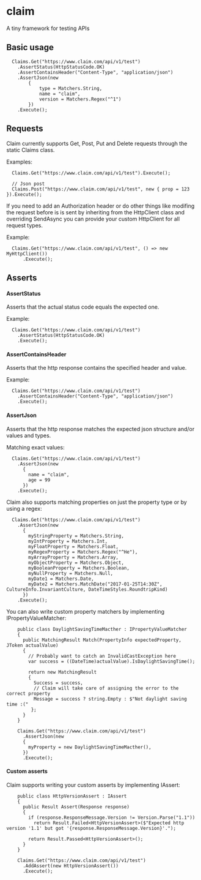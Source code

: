 # claim
A tiny framework for testing APIs

## Basic usage
```
  Claims.Get("https://www.claim.com/api/v1/test")
    .AssertStatus(HttpStatusCode.OK)
    .AssertContainsHeader("Content-Type", "application/json")
    .AssertJson(new
        {
            type = Matchers.String,
            name = "claim",
            version = Matchers.Regex("^1")
        })
    .Execute();
```

## Requests
Claim currently supports Get, Post, Put and Delete requests through the 
static Claims class.

Examples:
```
  Claims.Get("https://www.claim.com/api/v1/test").Execute();
  
  // Json post
  Claims.Post("https://www.claim.com/api/v1/test", new { prop = 123 }).Execute();
```

If you need to add an Authorization header or do other things like modifing the request before is is sent
by inheriting from the HttpClient class and overriding SendAsync you can provide your custom HttpClient for 
all request types.

Example:
```
  Claims.Get("https://www.claim.com/api/v1/test", () => new MyHttpClient())
      .Execute();
```

## Asserts
#### AssertStatus
Asserts that the actual status code equals the expected one.

Example:
```
  Claims.Get("https://www.claim.com/api/v1/test")
    .AssertStatus(HttpStatusCode.OK)
    .Execute();
```
#### AssertContainsHeader
Asserts that the http response contains the specified header and value.

Example:
```
  Claims.Get("https://www.claim.com/api/v1/test")
    .AssertContainsHeader("Content-Type", "application/json")
    .Execute();
```

#### AssertJson
Asserts that the http response matches the expected json structure and/or values and types.

Matching exact values:
```
  Claims.Get("https://www.claim.com/api/v1/test")
    .AssertJson(new
      {
        name = "claim",
        age = 99
      })
    .Execute();
```

Claim also supports matching properties on just the property type or by using a regex:
```
  Claims.Get("https://www.claim.com/api/v1/test")
    .AssertJson(new
      {
        myStringProperty = Matchers.String,
        myIntProperty = Matchers.Int,
        myFloatProperty = Matchers.Float,
        myRegexProperty = Matchers.Regex("^He"),
        myArrayProperty = Matchers.Array,
        myObjectProperty = Matchers.Object,
        myBooleanProperty = Matchers.Boolean,
        myNullProperty = Matchers.Null,
        myDate1 = Matchers.Date,
        myDate2 = Matchers.MatchDate("2017-01-25T14:30Z", CultureInfo.InvariantCulture, DateTimeStyles.RoundtripKind)
      })
    .Execute();
```

You can also write custom property matchers by implementing IPropertyValueMatcher:
```
    public class DaylightSavingTimeMacther : IPropertyValueMatcher
    {
      public MatchingResult Match(PropertyInfo expectedProperty, JToken actualValue)
      {
        // Probably want to catch an InvalidCastException here
        var success = ((DateTime)actualValue).IsDaylightSavingTime();

        return new MatchingResult
        {
          Success = success,
          // Claim will take care of assigning the error to the correct property
          Message = success ? string.Empty : $"Not daylight saving time :("
         };
      }
    }

    Claims.Get("https://www.claim.com/api/v1/test")
      .AssertJson(new
      {
        myProperty = new DaylightSavingTimeMacther(),
      })
      .Execute();
```

#### Custom asserts
Claim supports writing your custom asserts by implementing IAssert:
```
    public class HttpVersionAssert : IAssert
    {
      public Result Assert(Response response)
      {
        if (response.ResponseMessage.Version != Version.Parse("1.1"))
          return Result.Failed<HttpVersionAssert>($"Expected http version '1.1' but got '{response.ResponseMessage.Version}'.");

        return Result.Passed<HttpVersionAssert>();
      }
    }

    Claims.Get("https://www.claim.com/api/v1/test")
      .AddAssert(new HttpVersionAssert())
      .Execute();
```

